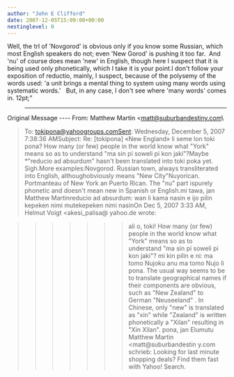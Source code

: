 ```yaml
---
author: "John E Clifford"
date: 2007-12-05T15:09:00+00:00
nestinglevel: 0
---
```

Well, the trl of 'Novgorod' is obvious only if you know some Russian, which most English speakers do not; even 'New Gorod' is pushing it too far.  And 'nu' of course does mean 'new' in English, though here I suspect that it is being used only phonetically, which I take it is your point.I don't follow your exposition of reductio, mainly, I suspect, because of the polysemy of the words used: 'a unit brings a mental thing to system using many words using systematic words.'   But, in any case, I don't see where 'many words' comes in. 12pt;"
>-----
 Original Message ----
From: Matthew Martin <[matt@suburbandestiny.com](mailto://matt@suburbandestiny.com)\
>To: [tokipona@yahoogroups.comSent](mailto://tokipona@yahoogroups.comSent): Wednesday, December 5, 2007 7:38:36 AMSubject: Re: \[tokipona\] «New England» li seme lon toki pona?
>How many (or few) people in the world know what "York" means so as to
> understand "ma sin pi soweli pi kon jaki"?Maybe \*"reducio ad absurdum" hasn't been translated into toki poka yet. Sigh.More examples:Novgorod. Russian town, always transliterated into English, althoughobviously means "New City"Nuyorican. Portmanteau of New York an Puerto Rican. The "nu" part ispurely phonetic and doesn't mean new in Spanish or English.mi tawa, jan Matthew Martinreducio ad absurdum: wan li kama nasin e ijo pilin kepeken nimi mutekepeken nimi nasinOn Dec 5, 2007 3:33 AM, Helmut Voigt <akesi\_palisa@ yahoo.de
> wrote:

>>>>>>> ali o, toki!
> How many (or few) people in the world know what "York" means so as to
> understand "ma sin pi soweli pi kon jaki"? mi kin pilin e ni: ma tomo Nujoku
> anu ma tomo Nujo li pona. The usual way seems to be to translate
> geographical names if their components are obvious, such as "New Zealand" to
> German "Neuseeland" . In Chinese, only "new" is translated as "xin" while
> "Zealand" is written phonetically a "Xilan" resulting in "Xin Xilan".
> pona,
> jan Elumutu
>> Matthew Martin <matt@suburbandestin y.com
> schrieb:
> Looking for last minute shopping deals? Find them fast with Yahoo! Search.
